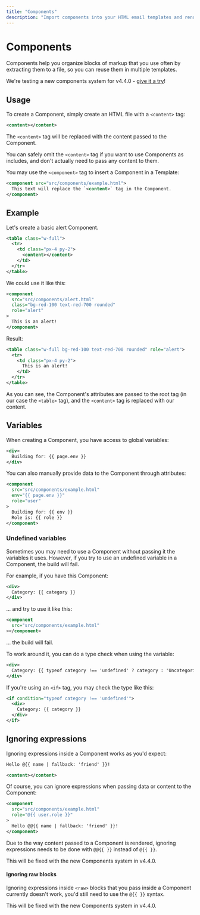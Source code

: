 ```yaml
---
title: "Components"
description: "Import components into your HTML email templates and render them with custom slot content and data"
---
```


# Components

Components help you organize blocks of markup that you use often by extracting them to a file, so you can reuse them in multiple templates.

<alert class="lg:hidden">We're testing a new components system for v4.4.0 - [give it a try](https://github.com/maizzle/framework/releases/tag/v4.4.0-beta.1)!</alert>

## Usage

To create a Component, simply create an HTML file with a `<content>` tag:

<code-sample title="src/components/example.html">

  ```xml
  <content></content>
  ```

</code-sample>

The `<content>` tag will be replaced with the content passed to the Component.

<alert type="info">You can safely omit the `<content>` tag if you want to use Components as includes, and don't actually need to pass any content to them.</alert>

You may use the `<component>` tag to insert a Component in a Template:

<code-sample title="src/templates/example.html">

  ```xml
  <component src="src/components/example.html">
    This text will replace the `<content>` tag in the Component.
  </component>
  ```

</code-sample>

## Example

Let's create a basic alert Component.

<code-sample title="src/components/alert.html">

  ```xml
  <table class="w-full">
    <tr>
      <td class="px-4 py-2">
        <content></content>
      </td>
    </tr>
  </table>
  ```

</code-sample>

We could use it like this:

<code-sample title="src/templates/example.html">

  ```xml
  <component
    src="src/components/alert.html"
    class="bg-red-100 text-red-700 rounded"
    role="alert"
  >
    This is an alert!
  </component>
  ```

</code-sample>

Result:

<code-sample title="src/templates/example.html">

  ```xml
  <table class="w-full bg-red-100 text-red-700 rounded" role="alert">
    <tr>
      <td class="px-4 py-2">
        This is an alert!
      </td>
    </tr>
  </table>
  ```

</code-sample>

As you can see, the Component's attributes are passed to the root tag (in our case the `<table>` tag), and the `<content>` tag is replaced with our content.

## Variables

When creating a Component, you have access to global variables:

<code-sample title="src/components/example.html">

  ```xml
  <div>
    Building for: {{ page.env }}
  </div>
  ```

</code-sample>

You can also manually provide data to the Component through attributes:

<code-sample title="src/templates/example.html">

  ```xml
  <component
    src="src/components/example.html"
    env="{{ page.env }}"
    role="user"
  >
    Building for: {{ env }}
    Role is: {{ role }}
  </component>
  ```

</code-sample>

### Undefined variables

Sometimes you may need to use a Component without passing it the variables it uses. However, if you try to use an undefined variable in a Component, the build will fail.

For example, if you have this Component:

<code-sample title="src/components/example.html">

  ```xml
  <div>
    Category: {{ category }}
  </div>
  ```

</code-sample>

... and try to use it like this:

<code-sample title="src/templates/example.html">

  ```xml
  <component
    src="src/components/example.html"
  ></component>
  ```

</code-sample>

... the build will fail.

To work around it, you can do a type check when using the variable:

<code-sample title="src/components/example.html">

  ```xml
  <div>
    Category: {{ typeof category !== 'undefined' ? category : 'Uncategorized' }}
  </div>
  ```

</code-sample>

If you're using an `<if>` tag, you may check the type like this:

<code-sample title="src/components/example.html">

```xml
<if condition="typeof category !== 'undefined'">
  <div>
    Category: {{ category }}
  </div>
</if>
```

</code-sample>

## Ignoring expressions

Ignoring expressions inside a Component works as you'd expect:

<code-sample title="src/components/example.html">

  ```xml
  Hello @{{ name | fallback: 'friend' }}!

  <content></content>
  ```

</code-sample>

Of course, you can ignore expressions when passing data or content to the Component:

<code-sample title="src/templates/example.html">

  ```xml
  <component
    src="src/components/example.html"
    role="@{{ user.role }}"
  >
    Hello @@{{ name | fallback: 'friend' }}!
  </component>
  ```

</code-sample>

Due to the way content passed to a Component is rendered, ignoring expressions needs to be done with `@@{{ }}` instead of `@{{ }}`.

This will be fixed with the new Components system in v4.4.0.

#### Ignoring raw blocks

Ignoring expressions inside `<raw>` blocks that you pass inside a Component currently doesn't work, you'd still need to use the `@{{ }}` syntax.

This will be fixed with the new Components system in v4.4.0.
